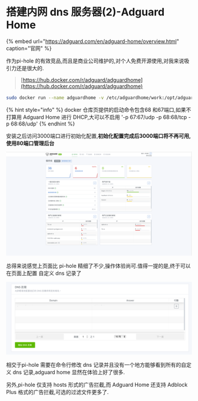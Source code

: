 # 搭建内网 dns 服务器\(2\)-Adguard Home

{% embed url="https://adguard.com/en/adguard-home/overview.html" caption="官网" %}

 作为pi-hole 的有效竞品,而且是商业公司维护的,对个人免费开源使用,对我来说吸引力还是很大的.

> [https://hub.docker.com/r/adguard/adguardhome](https://hub.docker.com/r/adguard/adguardhome)

```bash
sudo docker run --name adguardhome -v /etc/adguardhome/work:/opt/adguardhome/work -v /etc/adguardhome/confdir:/opt/adguardhome/conf -p 53:53/tcp -p 53:53/udp  -p 80:80/tcp -p 443:443/tcp -p 853:853/tcp -p 3000:3000/tcp -d adguard/adguardhome:armhf-latest
```

{% hint style="info" %}
docker 仓库页提供的启动命令包含68 和67端口,如果不打算用 Adguard Home 进行 DHCP,大可以不启用  '-p 67:67/udp -p 68:68/tcp -p 68:68/udp'
{% endhint %}

安装之后访问3000端口进行初始化配置,**初始化配置完成后3000端口将不再可用,使用80端口管理后台**

![](.gitbook/assets/wx20191018-195844.png)

总得来说感觉上页面比 pi-hole 精细了不少,操作体验尚可.值得一提的是,终于可以在页面上配置 自定义 dns 记录了

![](.gitbook/assets/wx20191018-200052.png)

相交于pi-hole 需要在命令行修改 dns 记录并且没有一个地方能够看到所有的自定义 dns 记录,adguard home 显然在体验上好了很多.

另外,pi-hole 仅支持 hosts 形式的广告拦截,而 Adguard Home 还支持 Adblock Plus 格式的广告拦截,可选的过滤文件更多了.

